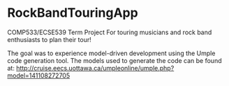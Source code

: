 RockBandTouringApp
==================
COMP533/ECSE539 Term Project
For touring musicians and rock band enthusiasts to plan their tour!

The goal was to experience model-driven development using the Umple code generation tool.
The models used to generate the code can be found at:
http://cruise.eecs.uottawa.ca/umpleonline/umple.php?model=141108272705
